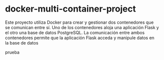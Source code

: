 # docker-multi-container-project
Este proyecto utiliza Docker para crear y gestionar dos contenedores que se comunican entre sí. Uno de los contenedores aloja una aplicación Flask y el otro una base de datos PostgreSQL. La comunicación entre ambos contenedores permite que la aplicación Flask acceda y manipule datos en la base de datos

prueba